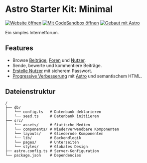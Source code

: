 # Astro Starter Kit: Minimal

[![Website öffnen](https://custom-icon-badges.demolab.com/badge/Website_öffnen-121212?style=for-the-badge&logo=globe&logoColor=ce93d8)](https://fooorum.vercel.app)
[![Mit CodeSandbox öffnen](https://custom-icon-badges.demolab.com/badge/Mit_CodeSandbox_öffnen-121212?style=for-the-badge&logo=codesandbox&logoColor=EAFF96)](https://codesandbox.io/p/github/fooorum/fooorum)
[![Gebaut mit Astro](https://custom-icon-badges.demolab.com/badge/Gebaut_mit_Astro-121212?style=for-the-badge&logo=astro&logoColor=#BC52EE)](https://astro.build)

Ein simples Internetforum.

## Features

- Browse [Beiträge](https://fooorum.vercel.app/posts), [Foren](https://fooorum.vercel.app/forums) und [Nutzer](https://fooorum.vercel.app/users).
- Sende, bewerte und kommentiere Beiträge.
- [Erstelle Nutzer](https://fooorum.vercel.app/login) mit sicherem Passwort.
- [Progressive Verbesserung](https://developer.mozilla.org/en-US/docs/Glossary/Progressive_Enhancement) mit [Astro](https://astro.build) und semantischem HTML.

## Dateienstruktur

```text
/
├── db/
│   └── config.ts   # Datenbank deklarieren
│   └── seed.ts     # Datenbank initiieren
├── src/
│   └── assets/     # Statische Medien
│   └── components/ # Wiederverwendbare Komponenten
│   └── layouts/    # Gliedernde Komponenten
│   └── lib/        # Backendlogik
│   └── pages/      # Unterseiten
│   └── styles/     # Globales Design
├── astro.config.ts # Server-Konfiguration
└── package.json    # Dependencies
```
